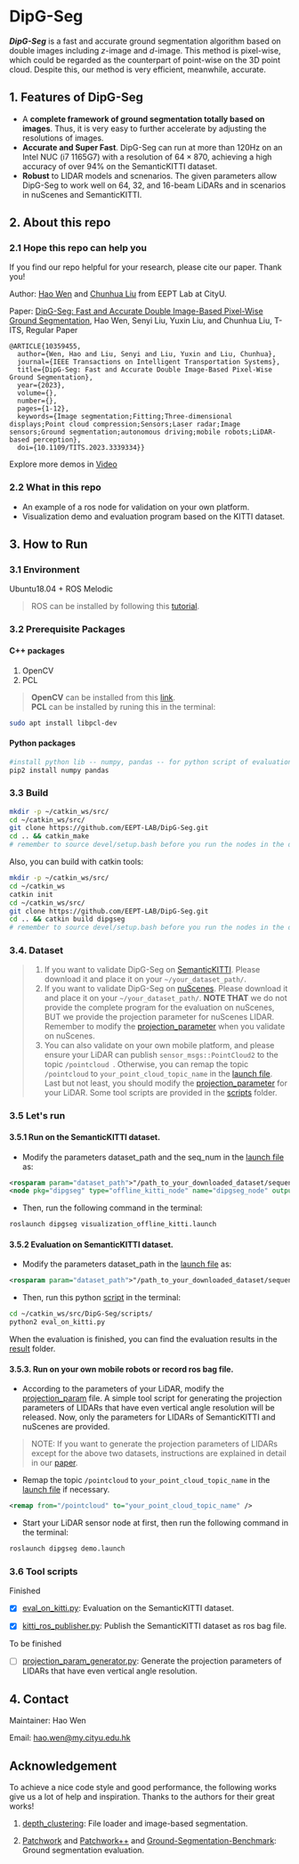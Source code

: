 # DipG-Seg
***DipG-Seg*** is a fast and accurate ground segmentation algorithm based on double images including $z$-image and $d$-image. This method is pixel-wise, which could be regarded as the counterpart of point-wise on the 3D point cloud. Despite this, our method is very efficient, meanwhile, accurate.
## 1. Features of DipG-Seg
* A **complete framework of ground segmentation totally based on images**. Thus, it is very easy to further accelerate by adjusting the resolutions of images.
* **Accurate and Super Fast**. DipG-Seg can run at more than 120Hz on an Intel NUC (i7 1165G7) with a resolution of $64\times 870$, achieving a high accuracy of over 94% on the SemanticKITTI dataset.
* **Robust** to LIDAR models and scnenarios. The given parameters allow DipG-Seg to work well on 64, 32, and 16-beam LiDARs and in scenarios in nuScenes and SemanticKITTI.

## 2. About this repo
### 2.1 Hope this repo can help you

If you find our repo helpful for your research, please cite our paper. Thank you!

Author: [Hao Wen](https://scholar.google.com/citations?user=823HzfIAAAAJ&hl=zh-CN) and [Chunhua Liu](https://scholar.google.com/citations?user=7WEZSaIAAAAJ&hl=zh-CN) from EEPT Lab at CityU.

Paper: [DipG-Seg: Fast and Accurate Double Image-Based Pixel-Wise Ground Segmentation](), Hao Wen, Senyi Liu, Yuxin Liu, and Chunhua Liu, T-ITS, Regular Paper
```
@ARTICLE{10359455,
  author={Wen, Hao and Liu, Senyi and Liu, Yuxin and Liu, Chunhua},
  journal={IEEE Transactions on Intelligent Transportation Systems}, 
  title={DipG-Seg: Fast and Accurate Double Image-Based Pixel-Wise Ground Segmentation}, 
  year={2023},
  volume={},
  number={},
  pages={1-12},
  keywords={Image segmentation;Fitting;Three-dimensional displays;Point cloud compression;Sensors;Laser radar;Image sensors;Ground segmentation;autonomous driving;mobile robots;LiDAR-based perception},
  doi={10.1109/TITS.2023.3339334}}
```
Explore more demos in [Video](https://www.bilibili.com/video/BV15j421U7Gw/?share_source=copy_web&vd_source=c2e60f8b76075d5cfcff6cb5abe02dee)

### 2.2 What in this repo
* An example of a ros node for validation on your own platform.
* Visualization demo and evaluation program based on the KITTI dataset.

## 3. How to Run
### 3.1 Environment
Ubuntu18.04 + ROS Melodic
> ROS can be installed by following this [tutorial](https://wiki.ros.org/melodic/Installation/Ubuntu).

### 3.2 Prerequisite Packages
#### C++ packages
1. OpenCV
2. PCL 

> **OpenCV** can be installed from this [link](https://docs.opencv.org/4.x/d7/d9f/tutorial_linux_install.html). <br>
> **PCL** can be installed by runing this in the terminal:
```bash
sudo apt install libpcl-dev
```

#### Python packages
```bash
#install python lib -- numpy, pandas -- for python script of evaluation.
pip2 install numpy pandas
```
### 3.3 Build
```bash
mkdir -p ~/catkin_ws/src/
cd ~/catkin_ws/src/
git clone https://github.com/EEPT-LAB/DipG-Seg.git
cd .. && catkin_make
# remember to source devel/setup.bash before you run the nodes in the dipgseg
```
Also, you can build with catkin tools:
```bash
mkdir -p ~/catkin_ws/src/
cd ~/catkin_ws
catkin init
cd ~/catkin_ws/src/
git clone https://github.com/EEPT-LAB/DipG-Seg.git
cd .. && catkin build dipgseg
# remember to source devel/setup.bash before you run the nodes in the dipgseg
```

### 3.4. Dataset
> 1. If you want to validate DipG-Seg on [SemanticKITTI](http://www.semantic-kitti.org/). Please download it and place it on your `~/your_dataset_path/`.
> 2. If you want to validate DipG-Seg on [nuScenes](https://www.nuscenes.org/). Please download it and place it on your `~/your_dataset_path/`. **NOTE THAT** we do not provide the complete program for the evaluation on nuScenes, BUT we provide the projection parameter for nuScenes LIDAR. Remember to modify the [projection_parameter](./src/include/projection_param.h) when you validate on nuScenes.
> 3. You can also validate on your own mobile platform, and please ensure your LiDAR can publish `sensor_msgs::PointCloud2` to the topic `/pointcloud `.  Otherwise, you can remap the topic `/pointcloud` to `your_point_cloud_topic_name` in the [launch file](./launch/demo.launch). Last but not least, you should modify the [projection_parameter](./src/include/projection_param.h) for your LiDAR. Some tool scripts are provided in the [scripts](./scripts/) folder. 

### 3.5 Let's run
#### 3.5.1 Run on the SemanticKITTI dataset.
+ Modify the parameters dataset_path and the seq_num in the [launch file](./launch/visualization_offline_kitti.launch) as:
```xml
<rosparam param="dataset_path">"/path_to_your_downloaded_dataset/sequences/"</rosparam>
<node pkg="dipgseg" type="offline_kitti_node" name="dipgseg_node" output="screen" args="seq_num">
```

+ Then,  run the following command in the terminal:
```bash
roslaunch dipgseg visualization_offline_kitti.launch 
```

#### 3.5.2 Evaluation on SemanticKITTI dataset.
+ Modify the parameters dataset_path in the [launch file](./launch/eval_offline_kitti.launch) as:
```xml
<rosparam param="dataset_path">"/path_to_your_downloaded_dataset/sequences/"</rosparam>
```
+ Then,  run this python [script](./scripts/eval_on_kitti.py) in the terminal:
```bash
cd ~/catkin_ws/src/DipG-Seg/scripts/
python2 eval_on_kitti.py
```
When the evaluation is finished, you can find the evaluation results in the [result](./result/) folder.

#### 3.5.3. Run on your own mobile robots or record ros bag file.
+ According to the parameters of your LiDAR, modify the [projection_param](./src/include/projection_param.h) file. A simple tool script for generating the projection parameters of LIDARs that have even vertical angle resolution will be released. Now, only the parameters for LIDARs of SemanticKITTI and nuScenes are provided. 

> NOTE: If you want to generate the projection parameters of LIDARs except for the above two datasets, instructions are explained in detail in our [paper](paper_link).

+ Remap the topic `/pointcloud` to `your_point_cloud_topic_name` in the [launch file](./launch/demo.launch) if necessary.
```xml
<remap from="/pointcloud" to="your_point_cloud_topic_name" />
```

+ Start your LiDAR sensor node at first, then run the following command in the terminal:
```bash
roslaunch dipgseg demo.launch
```
### 3.6 Tool scripts
Finished

-[x] [eval_on_kitti.py](./scripts/eval_on_kitti.py): Evaluation on the SemanticKITTI dataset.

-[x] [kitti_ros_publisher.py](./scripts/kitti_ros_publisher.py): Publish the SemanticKITTI dataset as ros bag file.

To be finished

-[ ] [projection_param_generator.py](./scripts/): Generate the projection parameters of LIDARs that have even vertical angle resolution.

## 4. Contact
Maintainer: Hao Wen

Email: hao.wen@my.cityu.edu.hk

## Acknowledgement
To achieve a nice code style and good performance, the following works give us a lot of help and inspiration. Thanks to the authors for their great works! 
1. [depth_clustering](https://github.com/PRBonn/depth_clustering): File loader and image-based segmentation.

2. [Patchwork](https://github.com/LimHyungTae/patchwork) and [Patchwork++](https://github.com/url-kaist/patchwork-plusplus) and [Ground-Segmentation-Benchmark](https://github.com/url-kaist/Ground-Segmentation-Benchmark): Ground segmentation evaluation.

